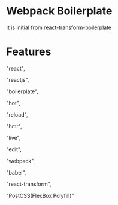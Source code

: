 # Webpack Boilerplate

It is initial from [react-transform-boilerplate](https://github.com/gaearon/react-transform-boilerplate)

# Features

"react",

"reactjs",

"boilerplate",

"hot",

"reload",

"hmr",

"live",

"edit",

"webpack",

"babel",

"react-transform",

"PostCSS(FlexBox Polyfill)"